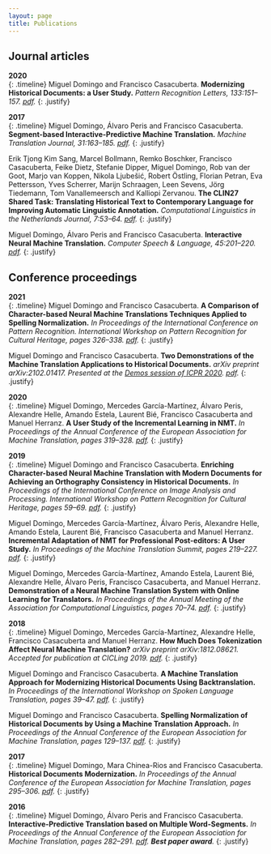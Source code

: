 ```yaml
---
layout: page
title: Publications
---
```


## Journal articles

**2020** <br />
{: .timeline}
Miguel Domingo and Francisco Casacuberta.
**Modernizing Historical Documents: a User Study.**
*Pattern Recognition Letters, 133:151–157. [pdf](https://arxiv.org/pdf/1907.00659.pdf).*
{: .justify}

**2017** <br />
{: .timeline}
Miguel Domingo, Álvaro Peris and Francisco Casacuberta.
**Segment-based Interactive-Predictive Machine Translation.**
*Machine Translation Journal, 31:163–185. [pdf](https://riunet.upv.es/bitstream/handle/10251/103640/Author%20Version.pdf?sequence=3&isAllowed=y).*
{: .justify}

Erik Tjong Kim Sang, Marcel Bollmann, Remko Boschker, Francisco Casacuberta, Feike Dietz, Stefanie Dipper, Miguel Domingo, Rob van der Goot, Marjo van Koppen, Nikola Ljubešić, Robert Östling, Florian Petran, Eva Pettersson, Yves Scherrer, Marijn Schraagen, Leen Sevens, Jörg Tiedemann, Tom Vanallemeersch and Kalliopi Zervanou.
**The CLIN27 Shared Task: Translating Historical Text to Contemporary Language for Improving Automatic Linguistic Annotation.**
*Computational Linguistics in the Netherlands Journal, 7:53–64. [pdf](https://clinjournal.org/clinj/article/view/68/61).*
{: .justify}

Miguel Domingo, Álvaro Peris and Francisco Casacuberta.
**Interactive Neural Machine Translation.**
*Computer Speech & Language, 45:201–220. [pdf](https://riunet.upv.es/bitstream/handle/10251/83641/2016-CSL-Peris-Domingo-Casacuberta.autor.pdf?sequence=3&isAllowed=y).*
{: .justify}

## Conference proceedings

**2021** <br />
{: .timeline}
Miguel Domingo and Francisco Casacuberta.
**A Comparison of Character-based Neural Machine Translations Techniques Applied to Spelling Normalization.**
*In Proceedings of the International Conference on Pattern Recognition. International Workshop on Pattern Recognition for Cultural Heritage, pages 326–338. [pdf](https://www.prhlt.upv.es/aigaion2/attachments/2021%20-%20PatReCH%20-%20Domingo%20-%20Casacuberta.pdf-10fc167251e3d0d77ce53331d3398dcf.pdf).*
{: .justify}

Miguel Domingo and Francisco Casacuberta.
**Two Demonstrations of the Machine Translation Applications to Historical Documents.**
*arXiv preprint arXiv:2102.01417. Presented at the [Demos session of ICPR 2020](https://www.micc.unifi.it/icpr2020/index.php/demos/). [pdf](https://arxiv.org/pdf/2102.01417).*
{: .justify}

**2020** <br />
{: .timeline}
Miguel Domingo, Mercedes García-Martínez, Álvaro Peris, Alexandre Helle, Amando Estela, Laurent Bié, Francisco Casacuberta and Manuel Herranz.
**A User Study of the Incremental Learning in NMT.**
*In Proceedings of the Annual Conference of the European Association for Machine Translation, pages 319–328. [pdf](https://www.aclweb.org/anthology/2020.eamt-1.34.pdf).*
{: .justify}

**2019** <br />
{: .timeline}
Miguel Domingo and Francisco Casacuberta.
**Enriching Character-based Neural Machine Translation with Modern Documents for Achieving an Orthography Consistency in Historical Documents.**
*In Proceedings of the International Conference on Image Analysis and Processing. International Workshop on Pattern Recognition for Cultural Heritage, pages 59–69. [pdf](https://www.prhlt.upv.es/aigaion2/attachments/2019-PatReCH-Domingo-Casacuberta.pdf-fbc810a3fc7144ad1a11d18461482758.pdf).*
{: .justify}

Miguel Domingo, Mercedes García-Martínez, Álvaro Peris, Alexandre Helle, Amando Estela, Laurent Bié, Francisco Casacuberta and Manuel Herranz.
**Incremental Adaptation of NMT for Professional Post-editors: A User Study.**
*In Proceedings of the Machine Translation Summit, pages 219–227. [pdf](https://aclanthology.org/W19-6737.pdf).*
{: .justify}

Miguel Domingo, Mercedes García-Martínez, Amando Estela, Laurent Bié, Alexandre Helle, Álvaro Peris, Francisco Casacuberta, and Manuel Herranz.
**Demonstration of a Neural Machine Translation System with Online Learning for Translators.**
*In Proceedings of the Annual Meeting of the Association for Computational Linguistics, pages 70–74. [pdf](https://aclanthology.org/P19-3012.pdf).*
{: .justify}

**2018** <br />
{: .timeline}
Miguel Domingo, Mercedes García-Martínez, Alexandre Helle, Francisco Casacuberta and Manuel Herranz.
**How Much Does Tokenization Affect Neural Machine Translation?**
*arXiv preprint arXiv:1812.08621. Accepted for publication at CICLing 2019. [pdf](https://arxiv.org/pdf/1812.08621).*
{: .justify}

Miguel Domingo and Francisco Casacuberta.
**A Machine Translation Approach for Modernizing Historical Documents Using Backtranslation.**
*In Proceedings of the International Workshop on Spoken Language Translation, pages 39–47. [pdf](https://workshop2018.iwslt.org/downloads/Proceedings_IWSLT_2018.pdf#page=54).*
{: .justify}

Miguel Domingo and Francisco Casacuberta.
**Spelling Normalization of Historical Documents by Using a Machine Translation Approach.**
*In Proceedings of the Annual Conference of the European Association for Machine Translation, pages 129–137. [pdf](https://rua.ua.es/dspace/bitstream/10045/76035/1/EAMT2018-Proceedings_15.pdf).*
{: .justify}

**2017** <br />
{: .timeline}
Miguel Domingo, Mara Chinea-Rios and Francisco Casacuberta.
**Historical Documents Modernization.**
*In Proceedings of the Annual Conference of the European Association for Machine Translation, pages 295–306. [pdf](https://ufal.mff.cuni.cz/pbml/108/art-domingo-chinea-rios-casacuberta.pdf).*
{: .justify}

**2016** <br />
{: .timeline}
Miguel Domingo, Álvaro Peris and Francisco Casacuberta.
**Interactive-Predictive Translation based on Multiple Word-Segments.**
*In Proceedings of the Annual Conference of the European Association for Machine Translation, pages 282–291. [pdf](https://aclanthology.org/W16-3415.pdf). **Best paper award**.*
{: .justify}
